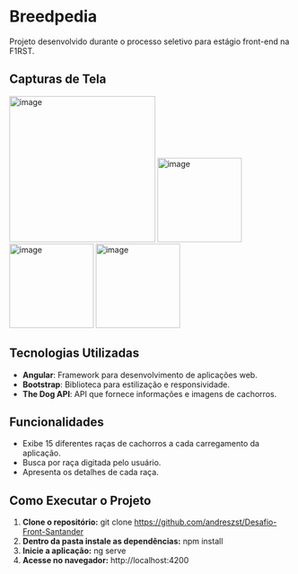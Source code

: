 # Breedpedia

Projeto desenvolvido durante o processo seletivo para estágio front-end na F1RST.

## Capturas de Tela

<img src="https://github.com/user-attachments/assets/f2419500-ae9e-417f-9c60-a0f29b7663c0" alt="image" width="260">
<img src="https://github.com/user-attachments/assets/a135b987-2d0f-48b8-bcf2-efe5d6048284" alt="image" width="150">
<img src="https://github.com/user-attachments/assets/08cbec40-741e-4a5a-ba8a-dd6bb6151c1f" alt="image" width="150">
<img src="https://github.com/user-attachments/assets/6ced0207-ade1-452f-9e0b-ae68b877cd81" alt="image" width="150">

## Tecnologias Utilizadas

- **Angular**: Framework para desenvolvimento de aplicações web.
- **Bootstrap**: Biblioteca para estilização e responsividade.
- **The Dog API**: API que fornece informações e imagens de cachorros.
 
 ## Funcionalidades

- Exibe 15 diferentes raças de cachorros a cada carregamento da aplicação.
- Busca por raça digitada pelo usuário.
- Apresenta os detalhes de cada raça.

## Como Executar o Projeto

1. **Clone o repositório:**
   git clone https://github.com/andreszst/Desafio-Front-Santander
3. **Dentro da pasta instale as dependências:**
   npm install
4. **Inicie a aplicação:**
   ng serve
5. **Acesse no navegador:**
   http://localhost:4200



